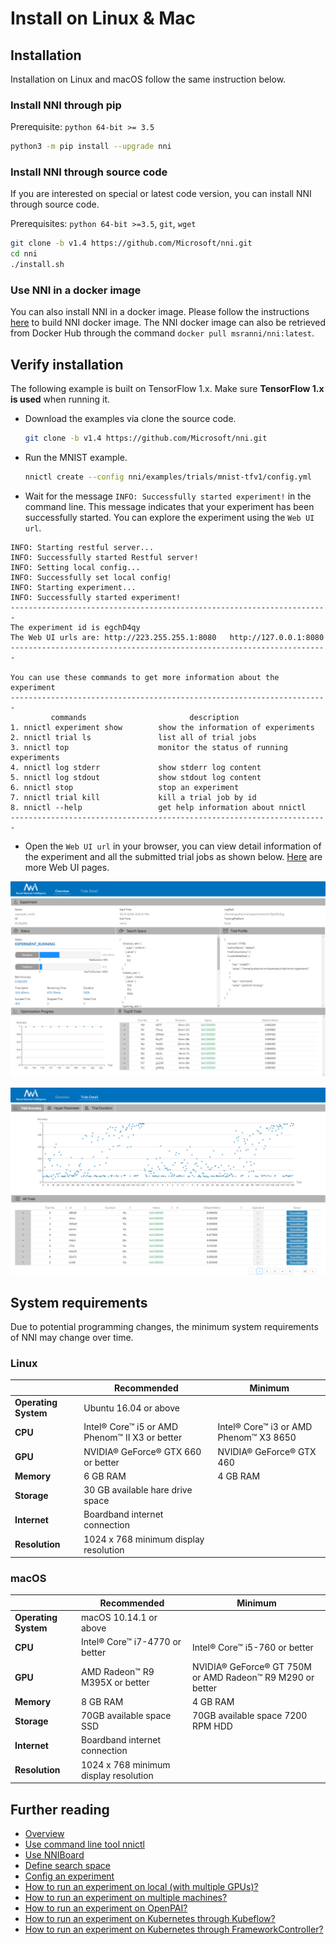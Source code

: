 # Install on Linux & Mac

## Installation

Installation on Linux and macOS follow the same instruction below.

### Install NNI through pip

  Prerequisite: `python 64-bit >= 3.5`

  ```bash
  python3 -m pip install --upgrade nni
  ```

### Install NNI through source code

  If you are interested on special or latest code version, you can install NNI through source code.

  Prerequisites: `python 64-bit >=3.5`, `git`, `wget`

  ```bash
  git clone -b v1.4 https://github.com/Microsoft/nni.git
  cd nni
  ./install.sh
  ```

### Use NNI in a docker image

  You can also install NNI in a docker image. Please follow the instructions [here](https://github.com/Microsoft/nni/tree/master/deployment/docker/README.md) to build NNI docker image. The NNI docker image can also be retrieved from Docker Hub through the command `docker pull msranni/nni:latest`.

## Verify installation

The following example is built on TensorFlow 1.x. Make sure **TensorFlow 1.x is used** when running it.

* Download the examples via clone the source code.

  ```bash
  git clone -b v1.4 https://github.com/Microsoft/nni.git
  ```

* Run the MNIST example.

  ```bash
  nnictl create --config nni/examples/trials/mnist-tfv1/config.yml
  ```

* Wait for the message `INFO: Successfully started experiment!` in the command line. This message indicates that your experiment has been successfully started. You can explore the experiment using the `Web UI url`.

```text
INFO: Starting restful server...
INFO: Successfully started Restful server!
INFO: Setting local config...
INFO: Successfully set local config!
INFO: Starting experiment...
INFO: Successfully started experiment!
-----------------------------------------------------------------------
The experiment id is egchD4qy
The Web UI urls are: http://223.255.255.1:8080   http://127.0.0.1:8080
-----------------------------------------------------------------------

You can use these commands to get more information about the experiment
-----------------------------------------------------------------------
         commands                       description
1. nnictl experiment show        show the information of experiments
2. nnictl trial ls               list all of trial jobs
3. nnictl top                    monitor the status of running experiments
4. nnictl log stderr             show stderr log content
5. nnictl log stdout             show stdout log content
6. nnictl stop                   stop an experiment
7. nnictl trial kill             kill a trial job by id
8. nnictl --help                 get help information about nnictl
-----------------------------------------------------------------------
```

* Open the `Web UI url` in your browser, you can view detail information of the experiment and all the submitted trial jobs as shown below. [Here](../Tutorial/WebUI.md) are more Web UI pages.

![overview](../../img/webui_overview_page.png)

![detail](../../img/webui_trialdetail_page.png)

## System requirements

Due to potential programming changes, the minimum system requirements of NNI may change over time.

### Linux

|                      | Recommended                                    | Minimum                                |
| -------------------- | ---------------------------------------------- | -------------------------------------- |
| **Operating System** | Ubuntu 16.04 or above                          |
| **CPU**              | Intel® Core™ i5 or AMD Phenom™ II X3 or better | Intel® Core™ i3 or AMD Phenom™ X3 8650 |
| **GPU**              | NVIDIA® GeForce® GTX 660 or better             | NVIDIA® GeForce® GTX 460               |
| **Memory**           | 6 GB RAM                                       | 4 GB RAM                               |
| **Storage**          | 30 GB available hare drive space               |
| **Internet**         | Boardband internet connection                  |
| **Resolution**       | 1024 x 768 minimum display resolution          |

### macOS

|                      | Recommended                           | Minimum                                                   |
| -------------------- | ------------------------------------- | --------------------------------------------------------- |
| **Operating System** | macOS 10.14.1 or above                |
| **CPU**              | Intel® Core™ i7-4770 or better        | Intel® Core™ i5-760 or better                             |
| **GPU**              | AMD Radeon™ R9 M395X or better        | NVIDIA® GeForce® GT 750M or AMD Radeon™ R9 M290 or better |
| **Memory**           | 8 GB RAM                              | 4 GB RAM                                                  |
| **Storage**          | 70GB available space SSD              | 70GB available space 7200 RPM HDD                         |
| **Internet**         | Boardband internet connection         |
| **Resolution**       | 1024 x 768 minimum display resolution |

## Further reading

* [Overview](../Overview.md)
* [Use command line tool nnictl](Nnictl.md)
* [Use NNIBoard](WebUI.md)
* [Define search space](SearchSpaceSpec.md)
* [Config an experiment](ExperimentConfig.md)
* [How to run an experiment on local (with multiple GPUs)?](../TrainingService/LocalMode.md)
* [How to run an experiment on multiple machines?](../TrainingService/RemoteMachineMode.md)
* [How to run an experiment on OpenPAI?](../TrainingService/PaiMode.md)
* [How to run an experiment on Kubernetes through Kubeflow?](../TrainingService/KubeflowMode.md)
* [How to run an experiment on Kubernetes through FrameworkController?](../TrainingService/FrameworkControllerMode.md)
